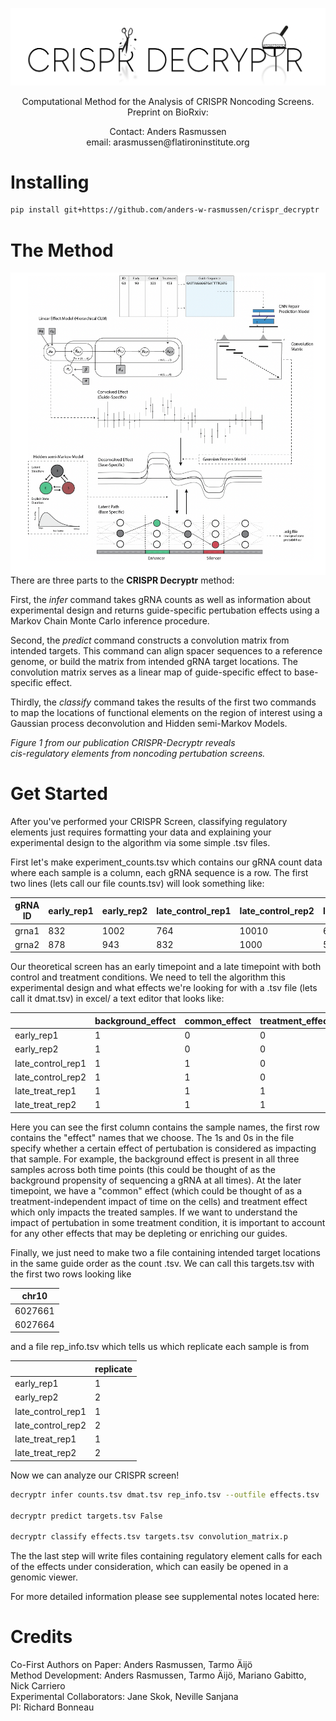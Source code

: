 <p align="center">
<img src=/readme_files/decryptr_logo.png alt="drawing" width="550"/>
</p>

<p align="center">
Computational Method for the Analysis of CRISPR Noncoding Screens.   <br />
Preprint on BioRxiv:
</p>

<p align="center">
Contact: Anders Rasmussen   <br />
email: arasmussen@flatironinstitute.org
</p>




# Installing

```bash
pip install git+https://github.com/anders-w-rasmussen/crispr_decryptr
```

# The Method 

<img align="left" src=/readme_files/figure_1.png alt="drawing" width="550"/>

There are three parts to the **CRISPR Decryptr** method:

First, the *infer* command takes gRNA counts as well as information about experimental design and returns guide-specific pertubation effects using a Markov Chain Monte Carlo inference procedure. 

Second, the *predict* command constructs a convolution matrix from intended targets. This command can align spacer sequences to a reference genome, or build the matrix from intended gRNA target locations. The convolution matrix serves as a linear map of guide-specific effect to base-specific effect.

Thirdly, the *classify* command takes the results of the first two commands to map the locations of functional elements on the region of interest using a Gaussian process deconvolution and Hidden semi-Markov Models. <br />

*Figure 1 from our publication CRISPR-Decryptr reveals  <br />  cis-regulatory elements from noncoding pertubation screens.* <br />




# Get Started

After you've performed your CRISPR Screen, classifying regulatory elements just requires formatting your data and explaining your experimental design to the algorithm via some simple .tsv files. 

First let's make experiment_counts.tsv which contains our gRNA count data where each sample is a column, each gRNA sequence is a row. The first two lines (lets call our file counts.tsv) will look something like:

| gRNA ID | early_rep1  | early_rep2 | late_control_rep1  | late_control_rep2 | late_treat_rep1  | late_treat_rep2 |
| ----------- | ----------- | ---------- | ---------- | ---------- | ---------- | ---------- |
| grna1 | 832  | 1002 | 764  | 10010 | 653  | 701 |
| grna2 | 878  | 943 | 832  | 1000 | 543  | 708 |

Our theoretical screen has an early timepoint and a late timepoint with both control and treatment conditions. We need to tell the algorithm this experimental design and what effects we're looking for with a .tsv file (lets call it dmat.tsv) in excel/ a text editor that looks like:

|  |  background_effect |  common_effect  | treatment_effect  | 
| ----------- | ----------- | ---------- | ---------- |
| early_rep1 | 1 | 0 | 0 |
| early_rep2 | 1 | 0 | 0 |
| late_control_rep1 | 1 | 1 | 0 |
| late_control_rep2 | 1 | 1 | 0 |
| late_treat_rep1 | 1 | 1 | 1 |
| late_treat_rep2 | 1 | 1 | 1 |

Here you can see the first column contains the sample names, the first row contains the "effect" names that we choose. The 1s and 0s in the file specify whether a certain effect of pertubation is considered as impacting that sample. For example, the background effect is present in all three samples across both time points (this could be thought of as the background propensity of sequencing a gRNA at all times). At the later timepoint, we have a "common" effect (which could be thought of as a treatment-independent impact of time on the cells) and treatment effect which only impacts the treated samples. If we want to understand the impact of pertubation in some treatment condition, it is important to account for any other effects that may be depleting or enriching our guides. 

Finally, we just need to make two a file containing intended target locations in the same guide order as the count .tsv. We can call this targets.tsv with the first two rows looking like

| chr10  |
| ---------- |
| 6027661 |
| 6027664 |

and a file rep_info.tsv which tells us which replicate each sample is from

|  | replicate|
| ---------- | ---------- |
| early_rep1 | 1 | 
| early_rep2 | 2 | 
| late_control_rep1 | 1 | 
| late_control_rep2 | 2 | 
| late_treat_rep1 | 1 | 
| late_treat_rep2 | 2 |

Now we can analyze our CRISPR screen!

```bash
decryptr infer counts.tsv dmat.tsv rep_info.tsv --outfile effects.tsv

decryptr predict targets.tsv False 

decryptr classify effects.tsv targets.tsv convolution_matrix.p 
```

The the last step will write files containing regulatory element calls for each of the effects under consideration, which can easily be opened in a genomic viewer. 

For more detailed information please see supplemental notes located here: 


# Credits

Co-First Authors on Paper: Anders Rasmussen, Tarmo Äijö  <br />
Method Development: Anders Rasmussen, Tarmo Äijö, Mariano Gabitto, Nick Carriero  <br />
Experimental Collaborators: Jane Skok, Neville Sanjana  <br />
PI: Richard Bonneau
